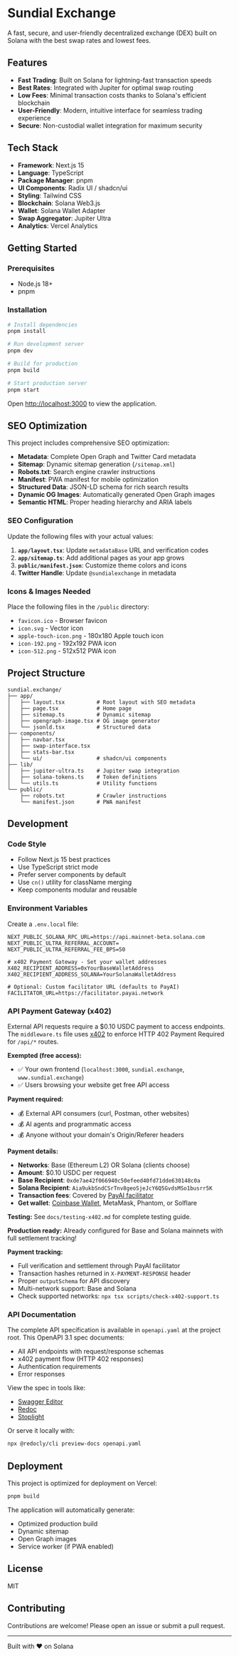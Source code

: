 # Sundial Exchange

A fast, secure, and user-friendly decentralized exchange (DEX) built on Solana with the best swap rates and lowest fees.

## Features

- **Fast Trading**: Built on Solana for lightning-fast transaction speeds
- **Best Rates**: Integrated with Jupiter for optimal swap routing
- **Low Fees**: Minimal transaction costs thanks to Solana's efficient blockchain
- **User-Friendly**: Modern, intuitive interface for seamless trading experience
- **Secure**: Non-custodial wallet integration for maximum security

## Tech Stack

- **Framework**: Next.js 15
- **Language**: TypeScript
- **Package Manager**: pnpm
- **UI Components**: Radix UI / shadcn/ui
- **Styling**: Tailwind CSS
- **Blockchain**: Solana Web3.js
- **Wallet**: Solana Wallet Adapter
- **Swap Aggregator**: Jupiter Ultra
- **Analytics**: Vercel Analytics

## Getting Started

### Prerequisites

- Node.js 18+ 
- pnpm

### Installation

```bash
# Install dependencies
pnpm install

# Run development server
pnpm dev

# Build for production
pnpm build

# Start production server
pnpm start
```

Open [http://localhost:3000](http://localhost:3000) to view the application.

## SEO Optimization

This project includes comprehensive SEO optimization:

- **Metadata**: Complete Open Graph and Twitter Card metadata
- **Sitemap**: Dynamic sitemap generation (`/sitemap.xml`)
- **Robots.txt**: Search engine crawler instructions
- **Manifest**: PWA manifest for mobile optimization
- **Structured Data**: JSON-LD schema for rich search results
- **Dynamic OG Images**: Automatically generated Open Graph images
- **Semantic HTML**: Proper heading hierarchy and ARIA labels

### SEO Configuration

Update the following files with your actual values:

1. **`app/layout.tsx`**: Update `metadataBase` URL and verification codes
2. **`app/sitemap.ts`**: Add additional pages as your app grows
3. **`public/manifest.json`**: Customize theme colors and icons
4. **Twitter Handle**: Update `@sundialexchange` in metadata

### Icons & Images Needed

Place the following files in the `/public` directory:

- `favicon.ico` - Browser favicon
- `icon.svg` - Vector icon
- `apple-touch-icon.png` - 180x180 Apple touch icon
- `icon-192.png` - 192x192 PWA icon
- `icon-512.png` - 512x512 PWA icon

## Project Structure

```
sundial.exchange/
├── app/
│   ├── layout.tsx          # Root layout with SEO metadata
│   ├── page.tsx            # Home page
│   ├── sitemap.ts          # Dynamic sitemap
│   ├── opengraph-image.tsx # OG image generator
│   └── jsonld.tsx          # Structured data
├── components/
│   ├── navbar.tsx
│   ├── swap-interface.tsx
│   ├── stats-bar.tsx
│   └── ui/                 # shadcn/ui components
├── lib/
│   ├── jupiter-ultra.ts    # Jupiter swap integration
│   ├── solana-tokens.ts    # Token definitions
│   └── utils.ts            # Utility functions
└── public/
    ├── robots.txt          # Crawler instructions
    └── manifest.json       # PWA manifest
```

## Development

### Code Style

- Follow Next.js 15 best practices
- Use TypeScript strict mode
- Prefer server components by default
- Use `cn()` utility for className merging
- Keep components modular and reusable

### Environment Variables

Create a `.env.local` file:

```env
NEXT_PUBLIC_SOLANA_RPC_URL=https://api.mainnet-beta.solana.com
NEXT_PUBLIC_ULTRA_REFERRAL_ACCOUNT=
NEXT_PUBLIC_ULTRA_REFERRAL_FEE_BPS=50

# x402 Payment Gateway - Set your wallet addresses
X402_RECIPIENT_ADDRESS=0xYourBaseWalletAddress
X402_RECIPIENT_ADDRESS_SOLANA=YourSolanaWalletAddress

# Optional: Custom facilitator URL (defaults to PayAI)
FACILITATOR_URL=https://facilitator.payai.network
```

### API Payment Gateway (x402)

External API requests require a $0.10 USDC payment to access endpoints. The `middleware.ts` file uses [x402](https://facilitator.payai.network/) to enforce HTTP 402 Payment Required for `/api/*` routes.

**Exempted (free access):**
- ✅ Your own frontend (`localhost:3000`, `sundial.exchange`, `www.sundial.exchange`)
- ✅ Users browsing your website get free API access

**Payment required:**
- 💰 External API consumers (curl, Postman, other websites)
- 💰 AI agents and programmatic access
- 💰 Anyone without your domain's Origin/Referer headers

**Payment details:**
- **Networks**: Base (Ethereum L2) OR Solana (clients choose)
- **Amount**: $0.10 USDC per request
- **Base Recipient**: `0xde7ae42f066940c50efeed40fd71dde630148c0a`
- **Solana Recipient**: `Aia9ukbSndCSrTnv8geoSjeJcY6Q5GvdsMSo1busrr5K`
- **Transaction fees**: Covered by [PayAI facilitator](https://facilitator.payai.network/)
- **Get wallet**: [Coinbase Wallet](https://www.coinbase.com/wallet), MetaMask, Phantom, or Solflare

**Testing:** See `docs/testing-x402.md` for complete testing guide.

**Production ready:** Already configured for Base and Solana mainnets with full settlement tracking!

**Payment tracking:**
- Full verification and settlement through PayAI facilitator
- Transaction hashes returned in `X-PAYMENT-RESPONSE` header
- Proper `outputSchema` for API discovery
- Multi-network support: Base and Solana
- Check supported networks: `npx tsx scripts/check-x402-support.ts`

### API Documentation

The complete API specification is available in `openapi.yaml` at the project root. This OpenAPI 3.1 spec documents:
- All API endpoints with request/response schemas
- x402 payment flow (HTTP 402 responses)
- Authentication requirements
- Error responses

View the spec in tools like:
- [Swagger Editor](https://editor.swagger.io/)
- [Redoc](https://redocly.github.io/redoc/)
- [Stoplight](https://stoplight.io/)

Or serve it locally with:
```bash
npx @redocly/cli preview-docs openapi.yaml
```

## Deployment

This project is optimized for deployment on Vercel:

```bash
pnpm build
```

The application will automatically generate:
- Optimized production build
- Dynamic sitemap
- Open Graph images
- Service worker (if PWA enabled)

## License

MIT

## Contributing

Contributions are welcome! Please open an issue or submit a pull request.

---

Built with ❤️ on Solana

